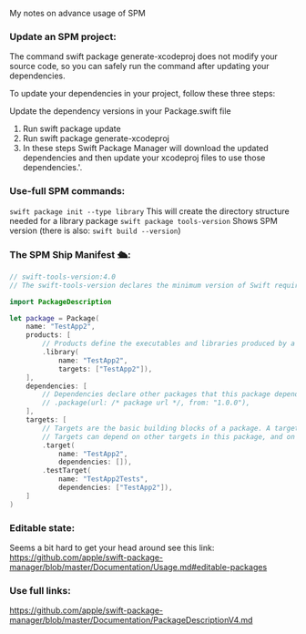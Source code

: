 My notes on advance usage of SPM <!--more--> 

### Update an SPM project:

The command swift package generate-xcodeproj does not modify your source code, so you can safely run the command after updating your dependencies.

To update your dependencies in your project, follow these three steps:

Update the dependency versions in your Package.swift file
1. Run swift package update
2. Run swift package generate-xcodeproj
3. In these steps Swift Package Manager will download the updated dependencies and then update your xcodeproj files to use those dependencies.'. 



### Use-full SPM commands:

`swift package init --type library` This will create the directory structure needed for a library package
`swift package tools-version` Shows SPM version (there is also: `swift build --version`)

### The SPM Ship Manifest 🛳:

```swift
// swift-tools-version:4.0
// The swift-tools-version declares the minimum version of Swift required to build this package.

import PackageDescription

let package = Package(
    name: "TestApp2",
    products: [
        // Products define the executables and libraries produced by a package, and make them visible to other packages.
        .library(
            name: "TestApp2",
            targets: ["TestApp2"]),
    ],
    dependencies: [
        // Dependencies declare other packages that this package depends on.
        // .package(url: /* package url */, from: "1.0.0"),
    ],
    targets: [
        // Targets are the basic building blocks of a package. A target can define a module or a test suite.
        // Targets can depend on other targets in this package, and on products in packages which this package depends on.
        .target(
            name: "TestApp2",
            dependencies: []),
        .testTarget(
            name: "TestApp2Tests",
            dependencies: ["TestApp2"]),
    ]
)

```

### Editable state:

Seems a bit hard to get your head around see this link: https://github.com/apple/swift-package-manager/blob/master/Documentation/Usage.md#editable-packages


### Use full links:

https://github.com/apple/swift-package-manager/blob/master/Documentation/PackageDescriptionV4.md